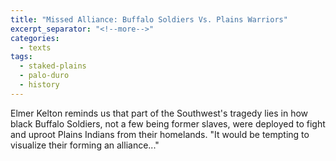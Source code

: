 ```yaml
---
title: "Missed Alliance: Buffalo Soldiers Vs. Plains Warriors"
excerpt_separator: "<!--more-->"
categories:
  - texts
tags:
  - staked-plains
  - palo-duro
  - history
---
```

Elmer Kelton reminds us that part of the Southwest's tragedy lies in how black Buffalo Soldiers, not a few being former slaves, were deployed to fight and uproot Plains Indians from their homelands. "It would be tempting to visualize their forming an alliance..."
